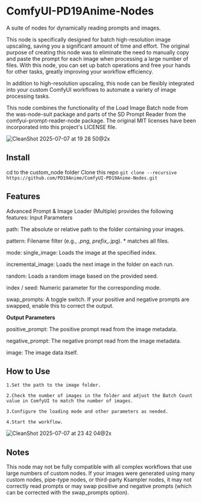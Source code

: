 # ComfyUI-PD19Anime-Nodes
A suite of nodes for dynamically reading prompts and images.

This node is specifically designed for batch high-resolution image upscaling, saving you a significant amount of time and effort. The original purpose of creating this node was to eliminate the need to manually copy and paste the prompt for each image when processing a large number of files. With this node, you can set up batch operations and free your hands for other tasks, greatly improving your workflow efficiency.

In addition to high-resolution upscaling, this node can be flexibly integrated into your custom ComfyUI workflows to automate a variety of image processing tasks.

This node combines the functionality of the Load Image Batch node from the was-node-suit package and parts of the SD Prompt Reader from the comfyui-prompt-reader-node package. The original MIT licenses have been incorporated into this project's LICENSE file.


![CleanShot 2025-07-07 at 19 28 50@2x](https://github.com/user-attachments/assets/c4b17582-7f5e-4c4e-aabf-4c12d5dcb07d)

## Install

cd to the custom_node folder
Clone this repo
```git clone --recursive https://github.com/PD19Anime/ComfyUI-PD19Anime-Nodes.git```


## Features

Advanced Prompt & Image Loader (Multiple) provides the following features:
Input Parameters

path:
    The absolute or relative path to the folder containing your images.

pattern:
    Filename filter (e.g., *.png, prefix_*.jpg). * matches all files.

mode:
single_image: Loads the image at the specified index.

incremental_image: Loads the next image in the folder on each run.

random: Loads a random image based on the provided seed.

index / seed:
Numeric parameter for the corresponding mode.

swap_prompts:
A toggle switch. If your positive and negative prompts are swapped, enable this to correct the output.

**Output Parameters**

positive_prompt:
    The positive prompt read from the image metadata.

negative_prompt:
    The negative prompt read from the image metadata.

image:
    The image data itself.



## How to Use

    1.Set the path to the image folder.

    2.Check the number of images in the folder and adjust the Batch Count value in ComfyUI to match the number of images.

    3.Configure the loading mode and other parameters as needed.

    4.Start the workflow.

![CleanShot 2025-07-07 at 23 42 04@2x](https://github.com/user-attachments/assets/10211f62-4cb3-4673-bade-f9da96789d16)


## Notes

  This node may not be fully compatible with all complex workflows that use large numbers of custom nodes. If your images were generated using many custom nodes, pipe-type nodes, or third-party Ksampler nodes, it may not correctly read prompts or may swap positive and negative prompts (which can be corrected with the swap_prompts option).


